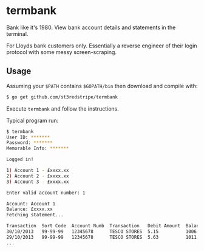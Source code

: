 # termbank

Bank like it's 1980. View bank account details and statements in the terminal.

For Lloyds bank customers only. Essentially a reverse engineer of their login protocol with some messy screen-scraping.

## Usage

Assuming your `$PATH` contains `$GOPATH/bin` then download and compile with:

```bash
$ go get github.com/st3redstripe/termbank
``` 

Execute `termbank` and follow the instructions.

Typical program run:

```bash
$ termbank
User ID: *******
Password: *******
Memorable Info: *******

Logged in!

1) Account 1 - £xxxx.xx
2) Account 2 - £xxxx.xx
3) Account 3 - £xxxx.xx

Enter valid account number: 1

Account: Account 1
Balance: £xxxx.xx
Fetching statement...

Transaction  Sort Code  Account Numb  Transaction   Debit Amount  Balance
30/10/2013   99-99-99   12345678      TESCO STORES  5.15          1006.64
29/10/2013   99-99-99   12345678      TESCO STORES  5.63          1011.79
...
```
